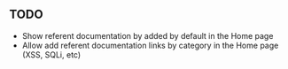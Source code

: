 ## TODO

- Show referent documentation by added by default in the Home page
- Allow add referent documentation links by category in the Home page (XSS, SQLi, etc)
